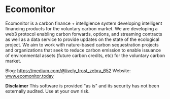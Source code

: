 # Ecomonitor

Ecomonitor is a carbon finance + intellgience system developing intelligent financing  products for the voluntary carbon market.
We are developing a web3 protocol enabling carbon forwards, options, and streaming contracts as well as a data service to provide updates on the state of the ecological project.  We aim to work with nature-based carbon sequestration projects and organizations that seek to reduce carbon emission to enable issuance of environmental assets (future carbon credits, etc) for the voluntary carbon market.

Blog: https://medium.com/@lively_frost_zebra_652
Website: www.ecomonitor.today

**Disclaimer**
 This software is provided "as is" and its security has not been externally audited. Use at your own risk.
